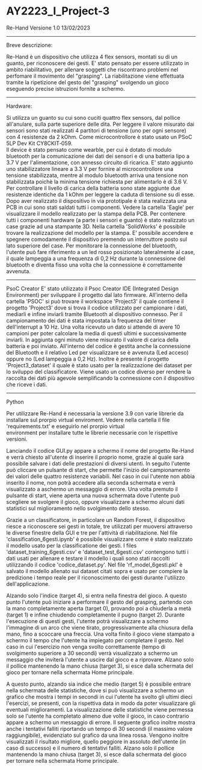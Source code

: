# AY2223_I_Project-3

Re-Hand Versione 1.0 13/02/2023

***
Breve descrizione:

Re-Hand è un dispositivo che utilizza 4 flex sensors, montati su di un guanto, per riconoscere dei gesti. 
E' stato pensato per essere utilizzato in ambito riabilitativo, per allenare soggetti che riscontrano problemi nel perfomare il
movimento del "grasping". 
La riabilitazione viene effettuata tramite la ripetizione del gesto del "grasping" svolgendo un gioco eseguendo precise istruzioni fornite a schermo. 

***

Hardware:

Si utilizza un guanto su cui sono cuciti quattro flex sensors, dal pollice all'anulare, sulla parte superiore delle dita. Per leggere
il valore misurato dai sensori sono stati realizzati 4 partitori di tensione (uno per ogni sensore) con 4 resistenze da 2 kOhm.
Come microcontrollore è stato usato un PSoC 5LP Dev Kit CY8CKIT‐059.  
Il device è stato pensato come wearble, per cui è dotato di modulo bluetooth per la comunicazione dei dati dei sensori e di una batteria lipo a 3.7 V per
l'alimentazione, con annesso circuito di ricarica. 
E' stato aggiunto uno stabilizzatore lineare a 3.3 V per fornire al microcontrollore una tensione stabilizzata, mentre al modulo
bluetooth arriva una tensione non stabilizzata poichè la minima tensione richiesta per alimentarlo è di 3.6 V.
Per controllare il livello di carica della batteria sono state aggiunte due resistenze identiche da 1 kOhm per leggere la caduta
di tensione su di esse.
Dopo aver realizzato il dispositivo in via prototipale è stata realizzata una PCB in cui sono stati saldati tutti i componenti.
Vedere la cartella 'Eagle' per visualizzare il modello realizzato per la stampa della PCB. 
Per contenere tutti i componenti hardware (a parte i sensori e guanto) è stato realizzato un case grazie ad una stampante 3D. Nella
cartella 'SolidWorks' è possibile trovare la realizzazione del modello per la stampa.
E' possibile accendere e spegnere comodamente il dispositivo premendo un interruttore posto sul lato superiore del case.
Per monitorare la connessione del bluetooth, l'utente può fare riferimento a un led rosso posizionato lateralmente al case, il quale
lampeggia a una frequenza di 0,2 Hz durante la connessione del bluetooth e diventa fisso una volta che la connessione è correttamente
avvenuta.

***

PsoC Creator 
E' stato utilizzato il Psoc Creator IDE (Integrated Design Environment) per sviluppare il progetto dal lato firmware. 
All'interno della cartella 'PSOC' si può trovare il workspace 'Project3' il quale contiene il progetto 'Project3' dove si trova il 
codice utilizzato per campionare i dati, mediarli e infine inviarli tramite Bluetooth al dispositivo connesso. 
Per il campionamento dei dati è stata impostata la frequenza del timer dell'interrupt a 10 Hz. Una volta ricevuto un dato si attende
di avere 10 campioni per poter calcolare la media di questi ultimi e successivamente inviarli. In aggiunta ogni minuto viene misurato
il valore di carica della batteria e poi inviato.
All'interno del codice è gestita anche la connessione del Bluetooth e il relativo Led per visualizzare se è avvenuta (Led acceso)
oppure no (Led lampeggia a 0,2 Hz).
Inoltre è presente il progetto 'Project3_dataset' il quale è stato usato per la realizzazione dei dataset per lo sviluppo del 
classificatore. Viene usato un codice diverso per rendere la raccolta dei dati più agevole semplificando la connessione con il 
dispositivo che riceve i dati.

***

Python

Per utilizzare Re-Hand è necessaria la versione 3.9 con varie librerie da installare sul prorpio virtual enviroment.
Vedere nella cartella il file 'requirements.txt' e eseguirlo nel prorpio virtual  
environment per installare tutte le librerie necessarie con le rispettive versioni.
 
Lanciando il codice GUI.py appare a schermo il nome del progetto Re-Hand e verrà chiesto all'utente di inserire il proprio 
nome, grazie al quale sarà possibile salvare i dati delle prestazioni di diversi utenti. In seguito l'utente può cliccare 
un pulsante di start, che permette l'inizio del campionamento dei valori delle quattro resistenze variabili.
Nel caso in cui l'utente non abbia inserito il nome, non potrà accedere alla seconda schermata e verrà visualizzato a aschermo un messaggio di errore.
Una volta premuto il pulsante di start, viene aperta una nuova schermata dove l'utente può scegliere se svolgere il gioco, 
oppure visualizzare a schermo alcuni dati statistici sul miglioramento nello svolgimento dello stesso.

Grazie a un classificatore, in particolare un Random Forest, il dispositivo riesce a riconoscere sei gesti in totale,
tre utilizzati per muoversi attraverso le diverse finestre della GUI e tre per l'attività di riabilitazione.
Nel file 'classification_6gesti.ipynb' è possibile visualizzare come è stato realizzato il modello usato per la
classificatione dei gesti. I files 'dataset_training_6gesti.csv' e 'dataset_test_6gesti.csv' contengono tutti i dati usati per
allenare e testare il modello i quali sono stati raccolti utilizzando il codice 'codice_dataset.py'. Nel file 'rf_model_6gesti.pkl' è
salvato il modello allenato sui dataset citati sopra e usato per compiere la predizione i tempo reale per il riconoscimento dei gesti
durante l'utilizzo dell'applicazione.

Alzando solo l'indice (target 4), si entra nella finestra del gioco. A questo punto l'utente può iniziare a performare il gesto
del grasping, partendo con la mano completamente aperta (target 0), provando poi a chiuderla a metà (target 1) e infine
chiudendo completamente il pugno (target 2). Durante l'esecuzione di questi gesti, l'utente potrà visualizzare a schermo
l'immagine di un arco che viene tirato, progressivamente alla chiusura della mano, fino a scoccare una freccia. 
Una volta finito il gioco viene stampato a schermo il tempo che l'utente ha impiegato per completare il gesto.
Nel caso in cui l'esercizio non venga svolto correttamente (tempo di svolgimento superiore a 30 secondi) verrà visualizzato 
a schermo un messaggio che inviterà l'utente a uscire dal gioco e a riprovare. Alzano solo il pollice mantenendo la mano chiusa
(target 3), si esce dalla schermata del gioco per tornare nella schermata Home principale. 
 
A questo punto, alzando sia indice che medio (target 5) è possibile entrare nella schermata delle statistiche,
dove si può visualizzare a schermo un grafico che mostra i tempi in secondi in cui l'utente ha svolto gli ultimi dieci l'esercizi, se presenti, con la rispettiva
data in modo da poter visualizzare gli eventuali miglioramenti. La visualizzazione delle statistiche viene permessa solo se
l'utente ha completato almeno due volte il gioco, in caso contrario appare a schermo un messaggio di errore.
Il seguente grafico inoltre mostra anche i tentativi falliti riportando un tempo di 30 secondi (il massimo valore raggiungibile),
evidenziato sul grafico da una linea rossa.
Vengono inoltre visualizzati il risultato migliore, quello peggiore in assoluto dell'utente (in caso di successo) e il numero di tentativi falliti.
Alzano solo il pollice mantenendo la mano chiusa
(target 3), si esce dalla schermata del gioco per tornare nella schermata Home principale. 

